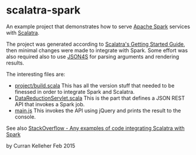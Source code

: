 # scalatra-spark

An example project that demonstrates how to serve [Apache Spark](http://spark.apache.org/) services with [Scalatra](http://www.scalatra.org/).

The project was generated according to [Scalatra's Getting Started Guide](http://www.scalatra.org/2.4/getting-started/first-project.html), then minimal changes were made to integrate with Spark. Some effort was also required also to use [JSON4S](https://github.com/json4s/json4s) for parsing arguments and rendering results.

The interesting files are:

 - [project/build.scala](https://github.com/curran/scalatra-spark/blob/master/data-reduction-server/project/build.scala) This has all the version stuff that needed to be finessed in order to integrate Spark and Scalatra.
 - [DataReductionServlet.scala](https://github.com/curran/scalatra-spark/blob/master/data-reduction-server/src/main/scala/com/alpine/dataReductionServer/DataReductionServlet.scala) This is the part that defines a JSON REST API that invokes a Spark job.
 - [main.js](https://github.com/curran/scalatra-spark/blob/master/data-reduction-server/src/main/webapp/main.js) This invokes the API using jQuery and prints the result to the console.


See also [StackOverflow - Any examples of code integrating Scalatra with Spark](http://stackoverflow.com/questions/24965676/any-examples-of-code-integrating-scalatra-with-spark)

by Curran Kelleher Feb 2015
